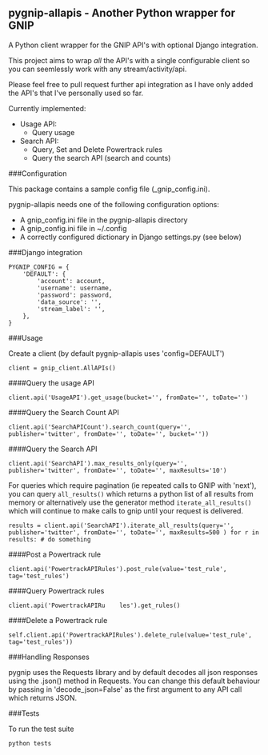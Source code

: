 ##  pygnip-allapis - Another Python wrapper for GNIP

A Python client wrapper for the GNIP API's with optional Django integration.

This project aims to wrap *all* the API's with a single configurable client so you can seemlessly work with any stream/activity/api.

Please feel free to pull request further api integration as I have only added the API's that I've personally used so far.

Currently implemented:

* Usage API:
  * Query usage
* Search API:
  * Query, Set and Delete Powertrack rules
  * Query the search API (search and counts) 

###Configuration

This package contains a sample config file (_gnip_config.ini).

pygnip-allapis needs one of the following configuration options:
  * A gnip_config.ini file in the pygnip-allapis directory
  * A gnip_config.ini file in ~/.config
  * A correctly configured dictionary in Django settings.py (see below)

###Django integration

```
PYGNIP_CONFIG = {
    'DEFAULT': {
        'account': account,
        'username': username,
        'password': password,
        'data_source': '',
        'stream_label': '',
    },
}
```

###Usage

Create a client (by default pygnip-allapis uses 'config=DEFAULT')

`client = gnip_client.AllAPIs()`

####Query the usage API

`
client.api('UsageAPI').get_usage(bucket='',
                                 fromDate='',
                                 toDate='')
`

####Query the Search Count API

`
client.api('SearchAPICount').search_count(query='',
                                          publisher='twitter',
                                          fromDate='',
                                          toDate='',
                                          bucket=''))
`

####Query the Search API

`
client.api('SearchAPI').max_results_only(query='',
                                         publisher='twitter',
                                         fromDate='',
                                         toDate='',
                                         maxResults='10')
`

For queries which require pagination (ie repeated calls to GNIP with 'next'), you can query `all_results()` which returns a python list of all results from memory or alternatively use the generator method `iterate_all_results()` which will continue to make calls to gnip until your request is delivered.

`
results = client.api('SearchAPI').iterate_all_results(query='',
                                                   publisher='twitter',
                                                   fromDate='',
                                                   toDate='',
                                                   maxResults=500
                                                  )
for r in results:
    # do something
`

####Post a Powertrack rule

`client.api('PowertrackAPIRules').post_rule(value='test_rule', tag='test_rules')`

####Query Powertrack rules

`client.api('PowertrackAPIRu	les').get_rules()`

####Delete a Powertrack rule

`self.client.api('PowertrackAPIRules').delete_rule(value='test_rule', tag='test_rules'))`

###Handling Responses

pygnip uses the Requests library and by default decodes all json responses using the .json() method in Requests.  You can change this default behaviour by passing in 'decode_json=False' as the first argument to any API call which returns JSON.

###Tests

To run the test suite

` python tests `
